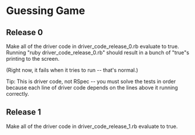 # Guessing Game

## Release 0

Make all of the driver code in driver_code_release_0.rb evaluate to true. Running "ruby driver_code_release_0.rb" should result in a bunch of "true"s printing to the screen.

(Right now, it fails when it tries to run -- that's normal.)

Tip: This is driver code, not RSpec -- you must solve the tests in order because each line of driver code depends on the lines above it running correctly.

## Release 1

Make all of the driver code in driver_code_release_1.rb evaluate to true.
